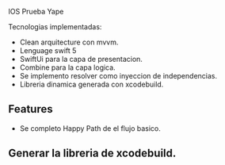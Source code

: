 IOS Prueba Yape

Tecnologias implementadas: 
- Clean arquitecture con mvvm.
- Lenguage swift 5  
- SwiftUi para la capa de presentacion.
- Combine para la capa logica.
- Se implemento resolver como inyeccion de independencias.
- Libreria dinamica generada con xcodebuild.

## Features

- Se completo Happy Path de el flujo basico.

## Generar la libreria de xcodebuild.


